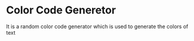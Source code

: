 # Color Code Generetor
 It is a random color code generator which is used to generate the colors of text 
